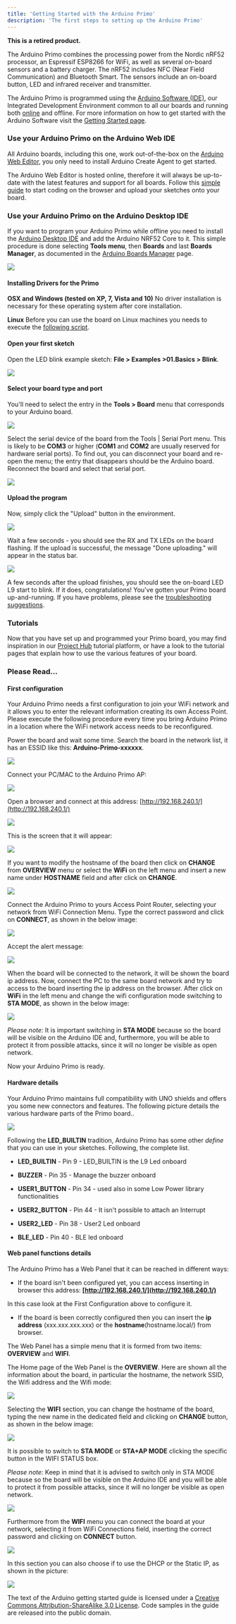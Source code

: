 ```yaml
---
title: 'Getting Started with the Arduino Primo'
description: 'The first steps to setting up the Arduino Primo'
---
```


**This is a retired product.**

The Arduino Primo combines the processing power from the Nordic nRF52 processor, an Espressif ESP8266 for WiFi, as well as several on-board sensors and a battery charger. The nRF52 includes NFC (Near Field Communication) and Bluetooth Smart. The sensors include an on-board button, LED and infrared receiver and transmitter.

The Arduino Primo is programmed using the [Arduino Software (IDE)](/en/Main/Software), our Integrated Development Environment common to all our boards and running both [online](https://create.arduino.cc/editor) and offline. For more information on how to get started with the Arduino Software visit the [Getting Started page](/en/Guide/HomePage).

### Use your Arduino Primo on the Arduino Web IDE



All Arduino boards, including this one, work out-of-the-box on the [Arduino Web Editor](https://create.arduino.cc/editor), you only need to install Arduino Create Agent to get started.

The Arduino Web Editor is hosted online, therefore it will always be up-to-date with the latest features and support for all boards. Follow this [simple guide](https://create.arduino.cc/projecthub/Arduino_Genuino/getting-started-with-arduino-web-editor-4b3e4a) to start coding on the browser and upload your sketches onto your board.





### Use your Arduino Primo on the Arduino Desktop IDE

If you want to program your Arduino Primo while offline you need to install the [Arduino Desktop IDE](/en/Main/Software) and add the Arduino NRF52 Core to it. This simple procedure is done selecting **Tools menu**, then **Boards** and last **Boards Manager**, as documented in the [Arduino Boards Manager](/en/Guide/Cores) page.

![](./assets/BoardMgr_Arduino_Primo1.jpg)

#### Installing Drivers for the Primo

**OSX and Windows (tested on XP, 7, Vista and 10)**
No driver installation is necessary for these operating system after core installation.

**Linux**
Before you can use the board on Linux machines you needs to execute the [following script](/en/Sh/Txt).

#### Open your first sketch

Open the LED blink example sketch: **File > Examples >01.Basics > Blink**.

![](./assets/First_Sketch_Arduino_Primo4.jpg)

#### Select your board type and port

You'll need to select the entry in the **Tools > Board** menu that corresponds to your Arduino board.

![](./assets/First_Sketch_Arduino_Primo_1.jpg)

Select the serial device of the board from the Tools | Serial Port menu. This is likely to be **COM3** or higher (**COM1** and **COM2** are usually reserved for hardware serial ports). To find out, you can disconnect your board and re-open the menu; the entry that disappears should be the Arduino board. Reconnect the board and select that serial port.

![](./assets/First_Sketch_Arduino_Primo_2.jpg)

#### Upload the program

Now, simply click the "Upload" button in the environment.

![](../_images/UNO_Upload.png)

Wait a few seconds - you should see the RX and TX LEDs on the board flashing. If the upload is successful, the message "Done uploading." will appear in the status bar.

![](./assets/First_Sketch_Arduino_Primo_3.jpg)

A few seconds after the upload finishes, you should see the on-board LED L9 start to blink. If it does, congratulations! You've gotten your Primo board up-and-running. If you have problems, please see the [troubleshooting suggestions](/en/Guide/Troubleshooting).

### Tutorials

Now that you have set up and programmed your Primo board, you may find inspiration in our [Project Hub](https://create.arduino.cc/projecthub/) tutorial platform, or have a look to the tutorial pages that explain how to use the various features of your board.

### Please Read...

#### First configuration

Your Arduino Primo needs a first configuration to join your WiFi network and it allows you to enter the relevant information creating its own Access Point. Please execute the following procedure every time you bring Arduino Primo in a location where the WiFi network access needs to be reconfigured.

Power the board and wait some time.
Search the board in the network list, it has an ESSID like this: **Arduino-Primo-xxxxxx**.

![](./assets/Getting_started_Primo1.jpg)

Connect your PC/MAC to the Arduino Primo AP:

![](./assets/Getting_started_Primo2.jpg)

Open a browser and connect at this address: [http://192.168.240.1/](http://192.168.240.1/)

![](./assets/Getting_started_Primo5.jpg)

This is the screen that it will appear:

![](./assets/Getting_started_Primo3.jpg)

If you want to modify the hostname of the board then click on **CHANGE** from **OVERVIEW** menu or select the **WiFi** on the left menu and insert a new name under **HOSTNAME** field and after click on **CHANGE**.

![](./assets/Getting_started_Primo4.jpg)

Connect the Arduino Primo to yours Access Point Router, selecting your network from WiFi Connection Menu. Type the correct password and click on **CONNECT**, as shown in the below image:

![](./assets/Getting_started_Primo6.jpg)

Accept the alert message:

![](./assets/STAR_OTTO_warning.jpg)

When the board will be connected to the network, it will be shown the board ip address.
Now, connect the PC to the same board network and try to access to the board inserting the ip address on the browser.
After click on **WiFi** in the left menu and change the wifi configuration mode switching to **STA MODE**, as shown in the below image:

![](./assets/STA_mode.jpg)

_Please note:_
It is important switching in **STA MODE** because so the board will be visible on the Arduino IDE and, furthermore, you will be able to protect it from possible attacks, since it will no longer be visible as open network.

Now your Arduino Primo is ready.

#### Hardware details

Your Arduino Primo maintains full compatibility with UNO shields and offers you some new connectors and features. The following picture details the various hardware parts of the Primo board..

![](./assets/PrimoDetails.png)

Following the **LED_BUILTIN** tradition, Arduino Primo has some other _define_ that you can use in your sketches. Following, the complete list.

- **LED_BUILTIN** - Pin 9 - LED_BUILTIN is the L9 Led onboard

- **BUZZER** - Pin 35 - Manage the buzzer onboard

- **USER1_BUTTON** - Pin 34 - used also in some Low Power library functionalities

- **USER2_BUTTON** - Pin 44 - It isn't possible to attach an Interrupt

- **USER2_LED** - Pin 38 - User2 Led onboard

- **BLE_LED** - Pin 40 - BLE led onboard

#### Web panel functions details

The Arduino Primo has a Web Panel that it can be reached in different ways:

- If the board isn't been configured yet, you can access inserting in browser this address: **[http://192.168.240.1/](http://192.168.240.1/)**

In this case look at the First Configuration above to configure it.

- If the board is been correctly configured then you can insert the **ip address** (xxx.xxx.xxx.xxx) or the **hostname**(hostname.local/) from browser.

The Web Panel has a simple menu that it is formed from two items: **OVERVIEW** and **WIFI**.

The Home page of the Web Panel is the **OVERVIEW**. Here are shown all the information about the board, in particular the hostname, the network SSID, the Wifi address and the Wifi mode:

![](./assets/Getting_started_Primo3.jpg)

Selecting the **WIFI** section, you can change the hostname of the board, typing the new name in the dedicated field and clicking on **CHANGE** button, as shown in the below image:

![](./assets/ArduinoPrimo_webpanel1.jpg)

It is possible to switch to **STA MODE** or **STA+AP MODE** clicking the specific button in the WIFI STATUS box.

_Please note:_
Keep in mind that it is advised to switch only in STA MODE because so the board will be visible on the Arduino IDE and you will be able to protect it from possible attacks, since it will no longer be visible as open network.

![](./assets/ArduinoPrimo_webpanel2.jpg)

Furthermore from the **WIFI** menu you can connect the board at your network, selecting it from WiFi Connections field, inserting the correct password and clicking on **CONNECT** button.

![](./assets/ArduinoPrimo_webpanel3.jpg)

In this section you can also choose if to use the DHCP or the Static IP, as shown in the picture:

![](./assets/ArduinoPrimo_webpanel4.jpg)

The text of the Arduino getting started guide is licensed under a
[Creative Commons Attribution-ShareAlike 3.0 License](http://creativecommons.org/licenses/by-sa/3.0/). Code samples in the guide are released into the public domain.

